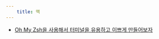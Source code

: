 ```yaml
---
    title: 맥
---
```


- [Oh My Zsh을 사용해서 터미널을 유용하고 이쁘게 만들어보자](use-oh-my-zsh-to-make-the-terminal-useful-and-beautiful.html)
